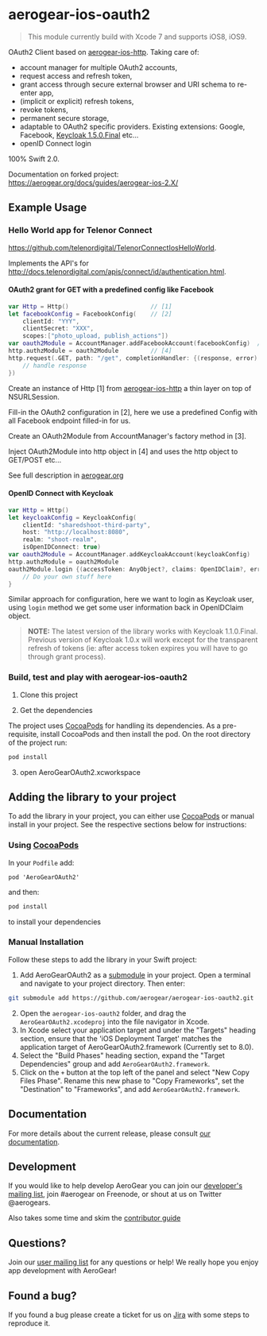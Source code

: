# aerogear-ios-oauth2

> This module currently build with Xcode 7 and supports iOS8, iOS9.

OAuth2 Client based on [aerogear-ios-http](https://github.com/aerogear/aerogear-ios-http). 
Taking care of: 

* account manager for multiple OAuth2 accounts,
* request access and refresh token,
* grant access through secure external browser and URI schema to re-enter app,
* (implicit or explicit) refresh tokens, 
* revoke tokens,
* permanent secure storage,
* adaptable to OAuth2 specific providers. Existing extensions: Google, Facebook, [Keycloak 1.5.0.Final](http://keycloak.jboss.org/) etc...
* openID Connect login

100% Swift 2.0.

Documentation on forked project: https://aerogear.org/docs/guides/aerogear-ios-2.X/

## Example Usage

### Hello World app for Telenor Connect
https://github.com/telenordigital/TelenorConnectIosHelloWorld.

Implements the API's for http://docs.telenordigital.com/apis/connect/id/authentication.html.

#### OAuth2 grant for GET with a predefined config like Facebook
```swift
var Http = Http() 						// [1]
let facebookConfig = FacebookConfig(	// [2]
    clientId: "YYY",
    clientSecret: "XXX",
    scopes:["photo_upload, publish_actions"])
var oauth2Module = AccountManager.addFacebookAccount(facebookConfig)  // [3]
http.authzModule = oauth2Module			// [4]
http.request(.GET, path: "/get", completionHandler: {(response, error) in	// [5]
	// handle response
})
```
Create an instance of Http [1] from [aerogear-ios-http](https://github.com/aerogear/aerogear-ios-http) a thin layer on top of NSURLSession.

Fill-in the OAuth2 configuration in [2], here we use a predefined Config with all Facebook endpoint filled-in for us.

Create an OAuth2Module from AccountManager's factory method in [3].

Inject OAuth2Module into http object in [4] and uses the http object to GET/POST etc...

See full description in [aerogear.org](https://aerogear.org/docs/guides/aerogear-ios-2.X/Authorization/)

#### OpenID Connect with Keycloak
```swift
var Http = Http()
let keycloakConfig = KeycloakConfig(
    clientId: "sharedshoot-third-party",
    host: "http://localhost:8080",
    realm: "shoot-realm",
    isOpenIDConnect: true)
var oauth2Module = AccountManager.addKeycloakAccount(keycloakConfig)
http.authzModule = oauth2Module
oauth2Module.login {(accessToken: AnyObject?, claims: OpenIDClaim?, error: NSError?) in // [1]
    // Do your own stuff here
}

```
Similar approach for configuration, here we want to login as Keycloak user, using ```login``` method we get some user information back in OpenIDClaim object.

> **NOTE:**  The latest version of the library works with Keycloak 1.1.0.Final. Previous version of Keycloak 1.0.x will work except for the transparent refresh of tokens (ie: after access token expires you will have to go through grant process).

### Build, test and play with aerogear-ios-oauth2

1. Clone this project

2. Get the dependencies

The project uses [CocoaPods](http://cocoapods.org) for handling its dependencies. As a pre-requisite, install CocoaPods and then install the pod. On the root directory of the project run:
```bash
pod install
```
3. open AeroGearOAuth2.xcworkspace

## Adding the library to your project 
To add the library in your project, you can either use [CocoaPods](http://cocoapods.org) or manual install in your project. See the respective sections below for instructions:

### Using [CocoaPods](http://cocoapods.org)
In your ```Podfile``` add:

```
pod 'AeroGearOAuth2'
```

and then:

```bash
pod install
```

to install your dependencies

### Manual Installation
Follow these steps to add the library in your Swift project:

1. Add AeroGearOAuth2 as a [submodule](http://git-scm.com/docs/git-submodule) in your project. Open a terminal and navigate to your project directory. Then enter:
```bash
git submodule add https://github.com/aerogear/aerogear-ios-oauth2.git
```
2. Open the `aerogear-ios-oauth2` folder, and drag the `AeroGearOAuth2.xcodeproj` into the file navigator in Xcode.
3. In Xcode select your application target  and under the "Targets" heading section, ensure that the 'iOS  Deployment Target'  matches the application target of AeroGearOAuth2.framework (Currently set to 8.0).
5. Select the  "Build Phases"  heading section,  expand the "Target Dependencies" group and add  `AeroGearOAuth2.framework`.
7. Click on the `+` button at the top left of the panel and select "New Copy Files Phase". Rename this new phase to "Copy Frameworks", set the "Destination" to "Frameworks", and add `AeroGearOAuth2.framework`.

## Documentation

For more details about the current release, please consult [our documentation](https://aerogear.org/docs/guides/aerogear-ios-2.X/).

## Development

If you would like to help develop AeroGear you can join our [developer's mailing list](https://lists.jboss.org/mailman/listinfo/aerogear-dev), join #aerogear on Freenode, or shout at us on Twitter @aerogears.

Also takes some time and skim the [contributor guide](http://aerogear.org/docs/guides/Contributing/)

## Questions?

Join our [user mailing list](https://lists.jboss.org/mailman/listinfo/aerogear-users) for any questions or help! We really hope you enjoy app development with AeroGear!

## Found a bug?

If you found a bug please create a ticket for us on [Jira](https://issues.jboss.org/browse/AGIOS) with some steps to reproduce it.
